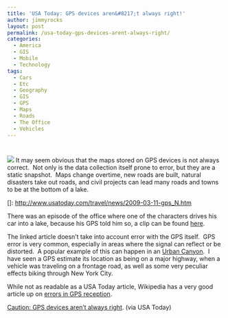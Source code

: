 ```yaml
---
title: 'USA Today: GPS devices aren&#8217;t always right!'
author: jimmyrocks
layout: post
permalink: /usa-today-gps-devices-arent-always-right/
categories:
  - America
  - GIS
  - Mobile
  - Technology
tags:
  - Cars
  - Etc
  - Geography
  - GIS
  - GPS
  - Maps
  - Roads
  - The Office
  - Vehicles
---
```

# 

[![][2]][2] 
It may seem obvious that the maps stored on GPS devices is not always correct.  Not only is the data collection itself prone to error, but they are a static snapshot.  Maps change overtime, new roads are built, natural disasters take out roads, and civil projects can lead many roads and towns to be at the bottom of a lake.

 []: http://www.usatoday.com/travel/news/2009-03-11-gps_N.htm

There was an episode of the office where one of the characters drives his car into a lake, because his GPS told him so, a clip can be found [here][2].

 [2]: http://www.gpsreview.net/turn-right-into-lake-the-office/

The linked article doesn’t take into account error with the GPS itself.  GPS error is very common, especially in areas where the signal can reflect or be distorted.  A popular example of this can happen in an [Urban Canyon][3].  I have seen a GPS estimate its location as being on a major highway, when a vehicle was traveling on a frontage road, as well as some very peculiar effects biking through New York City.

 [3]: http://en.wikipedia.org/wiki/Urban_canyon

While not as readable as a USA Today article, Wikipedia has a very good article up on [errors in GPS reception][4].

 [4]: http://en.wikipedia.org/wiki/Global_Positioning_System#Error_sources_and_analysis

[Caution: GPS devices aren’t always right][5]. (via USA Today)

 [5]: http://www.usatoday.com/travel/news/2009-03-11-gps_N.htm